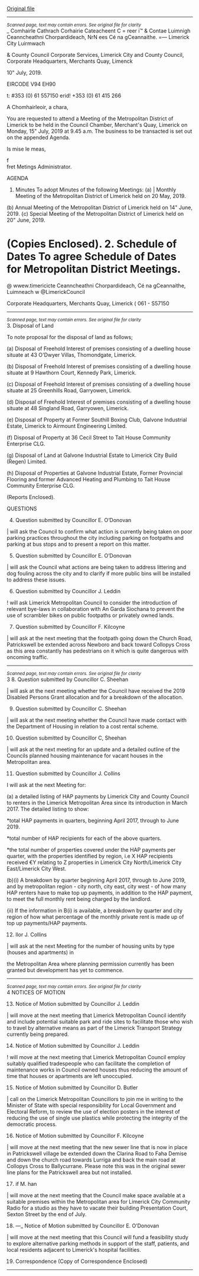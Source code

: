 [Original file](https://www.limerick.ie/sites/default/files/media/documents/2019-07/00%20Agenda%2015th%20July%202019.pdf)

---
*<small>Scanned page, text may contain errors. See original file for clarity</small>*  
_ Comhairle Cathrach Corhairie Cateacheent C = reer
i™ & Contae Luimnigh Ceanncheathni Chorpardideach,
NrN ees Cé na gCeannaithe.
=— Limerick City Luirmwach

& County Council
Corporate Services,
Limerick City and County Council,
Corporate Headquarters,
Merchants Quay,
Limenck

10" July, 2019.

EIRCODE V94 EH90

t: #353 (0) 61 557150
erid! +353 (0) 61 415 266

A Chomhairleoir, a chara,

You are requested to attend a Meeting of the Metropolitan District of Limerick to be held in the
Council Chamber, Merchant's Quay, Limerick on Monday, 15" July, 2019 at 9.45 a.m. The business
to be transacted is set out on the appended Agenda.

Is mise le meas,

f\
fret
Metings Administrator.

AGENDA
1. Minutes
To adopt Minutes of the following Meetings:
(a) | Monthly Meeting of the Metropolitan District of Limerick held on 20 May, 2019.

(b) Annual Meeting of the Metropolitan District of Limerick held on 14" June, 2019.
{c) Special Meeting of the Metropolitan District of Limerick held on 20" June, 2019.

(Copies Enclosed).
2. Schedule of Dates
To agree Schedule of Dates for Metropolitan District Meetings.
=
@ wwew.timericicte
Ceanncheathni Chorpardideach, Cé na gCeannaithe, Luimneach w @LimerickCouncil

Corporate Headquarters, Merchants Quay, Limerick ( 061 - S57150


---
*<small>Scanned page, text may contain errors. See original file for clarity</small>*  
3. Disposal of Land

To note proposal for the disposal of land as follows;

(a) Disposal of Freehold Interest of premises consisting of a dwelling house situate at 43
O'Dwyer Villas, Thomondgate, Limerick.

(b) Disposal of Freehold Interest of premises consisting of a dwelling house situate at 9
Hawthorn Court, Kennedy Park, Limerick.

(c) Disposal of Freehold Interest of premises consisting of a dwelling house situate at 25
Greenhills Road, Garryowen, Limerick.

(d) Disposal of Freehold Interest of premises consisting of a dwelling house situate at 48 Singland
Road, Garryowen, Limerick.

(e) Disposal of Property at Former Southill Boxing Club, Galvone Industrial Estate, Limerick to
Airmount Engineering Limited.

(f) Disposal of Property at 36 Cecil Street to Tait House Community Enterprise CLG.

(g) Disposal of Land at Galvone Industrial Estate to Limerick City Build (Regen) Limited.

(h) Disposal of Properties at Galvone Industrial Estate, Former Provincial Flooring and former
Advanced Heating and Plumbing to Tait House Community Enterprise CLG.

(Reports Enclosed).

QUESTIONS

4. Question submitted by Councillor E. O’Donovan

| will ask the Council to confirm what action is currently being taken on poor parking practices
throughout the city including parking on footpaths and parking at bus stops and to present a report
on this matter.

5. Question submitted by Councillor E. O’Donovan

| will ask the Council what actions are being taken to address littering and dog fouling across the city
and to clarify if more public bins will be installed to address these issues.

6. Question submitted by Councillor J. Leddin

! will ask Limerick Metropolitan Council to consider the introduction of relevant bye-laws in
collaboration with An Garda Siochana to prevent the use of scrambler bikes on public footpaths or
privately owned lands.

7. Question submitted by Councillor F. Kilcoyne

| will ask at the next meeting that the footpath going down the Church Road, Patrickswell be
extended across Newboro and back toward Collopys Cross as this area constantly has pedestrians
on it which is quite dangerous with oncoming traffic.


---
*<small>Scanned page, text may contain errors. See original file for clarity</small>*  
3
8. Question submitted by Councillor C. Sheehan

| will ask at the next meeting whether the Council have received the 2019 Disabled Persons Grant
allocation and for a breakdown of the allocation.

9. Question submitted by Councillor C. Sheehan

| will ask at the next meeting whether the Council have made contact with the Department of
Housing in relation to a cost rental scheme.

10. Question submitted by Councillor C, Sheehan

| will ask at the next meeting for an update and a detailed outline of the Councils planned housing
maintenance for vacant houses in the Metropolitan area.

11. Question submitted by Councillor J. Collins

I will ask at the next Meeting for:

(a) a detailed listing of HAP payments by Limerick City and County Council to renters in the Limerick
Metropolitan Area since its introduction in March 2017. The detailed listing to show:

*total HAP payments in quarters, beginning April 2017, through to June 2019.

*total number of HAP recipients for each of the above quarters.

*the total number of properties covered under the HAP payments per quarter, with the properties
identified by region, i.e X HAP recipients received €Y relating to Z properties in Limerick City
North/Limerick City East/Limerick City West.

(b)(i) A breakdown by quarter beginning April 2017, through to June 2019, and by metropolitan
region - city north, city east, city west - of how many HAP renters have to make top up payments,
in addition to the HAP payment, to meet the full monthly rent being charged by the landlord.

{ii) If the information in B(i) is available, a breakdown by quarter and city region of how what
percentage of the monthly private rent is made up of top up payments/HAP payments.

12. llor J. Collins

| will ask at the next Meeting for the number of housing units by type (houses and apartments) in

the Metropolitan Area where planning permission currently has been granted but development has
yet to commence.


---
*<small>Scanned page, text may contain errors. See original file for clarity</small>*  
4
NOTICES OF MOTION

13. Notice of Motion submitted by Councillor J. Leddin

| will move at the next meeting that Limerick Metropolitan Council identify and include potential
suitable park and ride sites to facilitate those who wish to travel by alternative means as part of the
Limerick Transport Strategy currently being prepared.

14. Notice of Motion submitted by Councillor J. Leddin

! will move at the next meeting that Limerick Metropolitan Council employ suitably qualified
tradespeople who can facilitate the completion of maintenance works in Council owned houses thus
reducing the amount of time that houses or apartments are left unoccupied.

15. Notice of Motion submitted by Councillor D. Butler

| call on the Limerick Metropolitan Councillors to join me in writing to the Minister of State with
special responsibility for Local Government and Electoral Reform, to review the use of election
posters in the interest of reducing the use of single use plastics while protecting the integrity of the
democratic process.

16. Notice of Motion submitted by Councillor F. Kilcoyne

| will move at the next meeting that the new sewer line that is now in place in Patrickswell village be
extended down the Clarina Road to Faha Demise and down the church road towards Lurriga and
back the main road at Collopys Cross to Ballycurrane. Please note this was in the original sewer
line plans for the Patrickswell area but not installed.

17. if M. han

| will move at the next meeting that the Council make space available at a suitable premises within
the Metropolitan area for Limerick City Community Radio for a studio as they have to vacate their
building Presentation Court, Sexton Street by the end of July.

18. —_ Notice of Motion submitted by Councillor E. O’Donovan

| will move at the next meeting that this Council will fund a feasibility study to explore alternative
parking methods in support of the staff, patients, and local residents adjacent to Limerick's hospital
facilities.

19. Correspondence
(Copy of Correspondence Enclosed)


---
